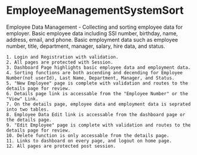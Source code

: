 # EmployeeManagementSystemSort

Employee Data Management - Collecting and sorting employee data for employer. Basic employee data including SSI number, 
birthday, name, address, email, and phone. Basic employment data such as employee number, title, department, manager, 
salary, hire data, and status.

    1. Login and Registration with validation.
    2. All pages are protected with Session.
    3. Dashboard Page highlights basic employee data and employment data.
    4. Sorting functions are both ascending and decending for Employee Number(not userId), Last Name, Department, Manager, and Status.
    5. "New Employee" page is complete with validation and routes to the details page for review.
    6. Details page link is accessable from the "Employee Number" or the "View" Link.
    7. On the details page, employee data and employment data is seprated into two tables.
    8. Employee Data Edit link is accessable from the dashboard page or the details page.
    9. "Edit Employee" page is complete with validation and routes to the details page for review.
    10. Delete function is only accessable from the details page.
    11. Links to dashboard on every page, and logout on home page.
    12. All pages are protected post session.
